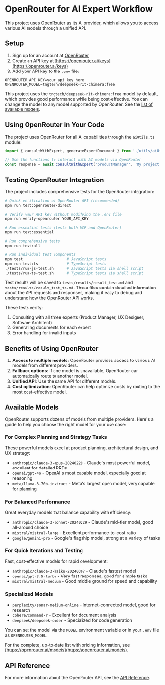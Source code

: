 # OpenRouter for AI Expert Workflow

This project uses [OpenRouter](https://openrouter.ai/) as its AI provider, which allows you to access various AI models through a unified API.

## Setup

1. Sign up for an account at [OpenRouter](https://openrouter.ai/)
2. Create an API key at [https://openrouter.ai/keys](https://openrouter.ai/keys)
3. Add your API key to the `.env` file:

```
OPENROUTER_API_KEY=your_api_key_here
OPENROUTER_MODEL=tngtech/deepseek-r1t-chimera:free
```

This project uses the `tngtech/deepseek-r1t-chimera:free` model by default, which provides good performance while being cost-effective. You can change the model to any model supported by OpenRouter. See the [list of available models](https://openrouter.ai/models).

## Using OpenRouter in Your Code

The project uses OpenRouter for all AI capabilities through the `aiUtils.ts` module:

```typescript
import { consultWithExpert, generateExpertDocument } from './utils/aiUtils';

// Use the functions to interact with AI models via OpenRouter
const response = await consultWithExpert('productManager', 'My project description');
```

## Testing OpenRouter Integration

The project includes comprehensive tests for the OpenRouter integration:

```bash
# Quick verification of OpenRouter API (recommended)
npm run test:openrouter-direct

# Verify your API key without modifying the .env file
npm run verify-openrouter YOUR_API_KEY

# Run essential tests (tests both MCP and OpenRouter)
npm run test:essential

# Run comprehensive tests
npm run test:all

# Run individual test components
npm test                    # JavaScript tests
npm run test:ts             # TypeScript tests
./tests/run-js-test.sh      # JavaScript tests via shell script
./tests/run-ts-test.sh      # TypeScript tests via shell script
```

Test results will be saved to `tests/results/result_test.md` and `tests/results/result_test_ts.md`. These files contain detailed information about the API requests and responses, making it easy to debug and understand how the OpenRouter API works.

These tests verify:
1. Consulting with all three experts (Product Manager, UX Designer, Software Architect)
2. Generating documents for each expert
3. Error handling for invalid inputs

## Benefits of Using OpenRouter

1. **Access to multiple models**: OpenRouter provides access to various AI models from different providers.
2. **Fallback options**: If one model is unavailable, OpenRouter can automatically route to another model.
3. **Unified API**: Use the same API for different models.
4. **Cost optimization**: OpenRouter can help optimize costs by routing to the most cost-effective model.

## Available Models

OpenRouter supports dozens of models from multiple providers. Here's a guide to help you choose the right model for your use case:

### For Complex Planning and Strategy Tasks

These powerful models excel at product planning, architectural design, and UX strategy:

- `anthropic/claude-3-opus-20240229` - Claude's most powerful model, excellent for detailed PRDs
- `openai/gpt-4o` - OpenAI's most capable model, especially good at reasoning
- `meta/llama-3-70b-instruct` - Meta's largest open model, very capable for planning

### For Balanced Performance

Great everyday models that balance capability with efficiency:

- `anthropic/claude-3-sonnet-20240229` - Claude's mid-tier model, good all-around choice
- `mistral/mistral-large` - Excellent performance-to-cost ratio
- `google/gemini-pro` - Google's flagship model, strong at a variety of tasks

### For Quick Iterations and Testing

Fast, cost-effective models for rapid development:

- `anthropic/claude-3-haiku-20240307` - Claude's fastest model
- `openai/gpt-3.5-turbo` - Very fast responses, good for simple tasks
- `mistral/mistral-medium` - Good middle ground for speed and capability

### Specialized Models

- `perplexity/sonar-medium-online` - Internet-connected model, good for research
- `cohere/command-r` - Excellent for document analysis
- `deepseek/deepseek-coder` - Specialized for code generation

You can set the model via the `MODEL` environment variable or in your `.env` file as `OPENROUTER_MODEL`.

For the complete, up-to-date list with pricing information, see [https://openrouter.ai/models](https://openrouter.ai/models).

## API Reference

For more information about the OpenRouter API, see the [API Reference](https://openrouter.ai/docs/api-reference/overview).
